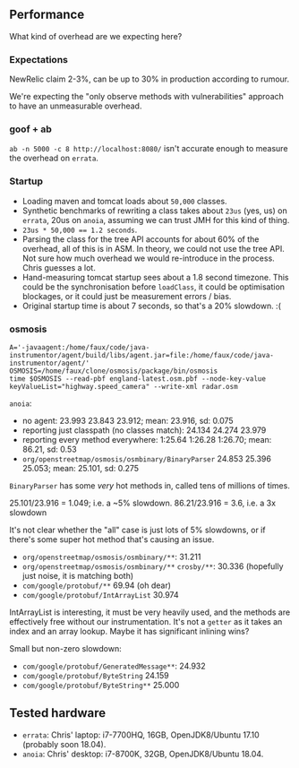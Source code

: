 ## Performance

What kind of overhead are we expecting here?


### Expectations

NewRelic claim 2-3%, can be up to 30% in production according to rumour.

We're expecting the "only observe methods with vulnerabilities" approach
to have an unmeasurable overhead.


### goof + ab

`ab -n 5000 -c 8 http://localhost:8080/` isn't accurate enough to measure the overhead on
`errata`.


### Startup

 * Loading maven and tomcat loads about `50,000` classes.
 * Synthetic benchmarks of rewriting a class takes about `23us` (yes, us)
    on `errata`, 20us on `anoia`, assuming we can trust JMH for this kind of thing.
 * `23us * 50,000 == 1.2 seconds`.
 * Parsing the class for the tree API accounts for about 60% of the overhead,
    all of this is in ASM. In theory, we could not use the tree API. Not sure
    how much overhead we would re-introduce in the process. Chris guesses a lot.
 * Hand-measuring tomcat startup sees about a 1.8 second timezone. This
    could be the synchronisation before `loadClass`, it could be optimisation
    blockages, or it could just be measurement errors / bias.
 * Original startup time is about 7 seconds, so that's a 20% slowdown. :(


### osmosis

```$bash
A='-javaagent:/home/faux/code/java-instrumentor/agent/build/libs/agent.jar=file:/home/faux/code/java-instrumentor/agent/'
OSMOSIS=/home/faux/clone/osmosis/package/bin/osmosis
time $OSMOSIS --read-pbf england-latest.osm.pbf --node-key-value keyValueList="highway.speed_camera" --write-xml radar.osm
```

`anoia`:

 * no agent: 23.993 23.843 23.912; mean: 23.916, sd: 0.075
 * reporting just classpath (no classes match): 24.134 24.274 23.979
 * reporting every method everywhere: 1:25.64 1:26.28 1:26.70; mean: 86.21, sd: 0.53
 * `org/openstreetmap/osmosis/osmbinary/BinaryParser` 24.853 25.396 25.053; mean: 25.101, sd: 0.275

`BinaryParser` has some *very* hot methods in, called tens of millions of times.

25.101/23.916 = 1.049; i.e. a ~5% slowdown.
86.21/23.916 = 3.6, i.e. a 3x slowdown

It's not clear whether the "all" case is just lots of 5% slowdowns, or if there's some
super hot method that's causing an issue.

 * `org/openstreetmap/osmosis/osmbinary/**`: 31.211
 * `org/openstreetmap/osmosis/osmbinary/**` `crosby/**`: 30.336 (hopefully just noise, it is matching both)
 * `com/google/protobuf/**` 69.94 (oh dear)
 * `com/google/protobuf/IntArrayList` 30.974

IntArrayList is interesting, it must be very heavily used, and the methods are
effectively free without our instrumentation. It's not a `getter` as it takes an
index and an array lookup. Maybe it has significant inlining wins?

Small but non-zero slowdown:
 * `com/google/protobuf/GeneratedMessage**`: 24.932
 * `com/google/protobuf/ByteString` 24.159
 * `com/google/protobuf/ByteString**` 25.000
 

## Tested hardware

 * `errata`: Chris' laptop: i7-7700HQ, 16GB,
     OpenJDK8/Ubuntu 17.10 (probably soon 18.04).
 * `anoia`: Chris' desktop: i7-8700K, 32GB,
     OpenJDK8/Ubuntu 18.04.
